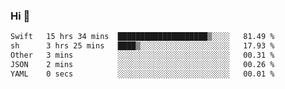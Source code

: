 ### Hi 👋

<!--START_SECTION:waka-->

```txt
Swift   15 hrs 34 mins  ████████████████████▒░░░░   81.49 %
sh      3 hrs 25 mins   ████▒░░░░░░░░░░░░░░░░░░░░   17.93 %
Other   3 mins          ░░░░░░░░░░░░░░░░░░░░░░░░░   00.31 %
JSON    2 mins          ░░░░░░░░░░░░░░░░░░░░░░░░░   00.26 %
YAML    0 secs          ░░░░░░░░░░░░░░░░░░░░░░░░░   00.01 %
```

<!--END_SECTION:waka-->
